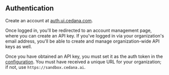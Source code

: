## Authentication

Create an account at [auth.ui.cedana.com](https://auth.ui.cedana.com).

Once logged in, you'll be redirected to an account management page, where you can create an API key. If you've logged in via your organization's email address, you'll be able to create and manage organization-wide API keys as well.

Once you have obtained an API key, you must set it as the auth token in the [configuration](configuration.md). You must have received a unique URL for your organization; if not, use `https://sandbox.cedana.ai`.
